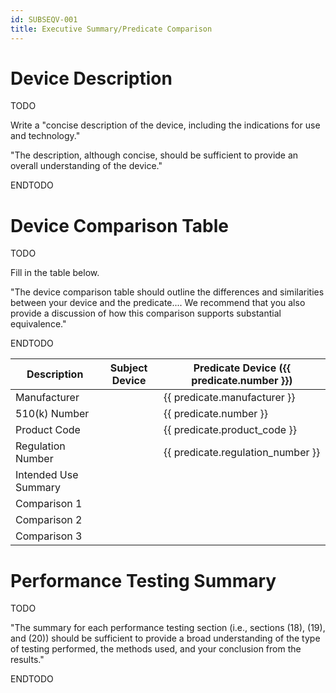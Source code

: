 ```yaml
---
id: SUBSEQV-001
title: Executive Summary/Predicate Comparison
---
```


# Device Description

TODO

Write a "concise description of the device, including the indications for use
and technology."

"The description, although concise, should be sufficient to provide an overall
understanding of the device."

ENDTODO

# Device Comparison Table

TODO

Fill in the table below.

"The device comparison table should outline the differences and similarities
between your device and the predicate.... We recommend that you also provide a
discussion of how this comparison supports substantial equivalence."

ENDTODO

| Description | Subject Device | Predicate Device ({{ predicate.number }}) |
| ----- | ----- | ---- |
| Manufacturer |  | {{ predicate.manufacturer }} |
| 510(k) Number |  | {{ predicate.number }} |
| Product Code |  | {{ predicate.product_code }} |
| Regulation Number |  | {{ predicate.regulation_number }} |
| Intended Use Summary |  |  |
| Comparison 1 |  |  |
| Comparison 2 |  |  |
| Comparison 3 |  |  |

# Performance Testing Summary

TODO

"The summary for each performance testing section (i.e., sections (18), (19),
and (20)) should be sufficient to provide a broad understanding of the type of
testing performed, the methods used, and your conclusion from the results."

ENDTODO
